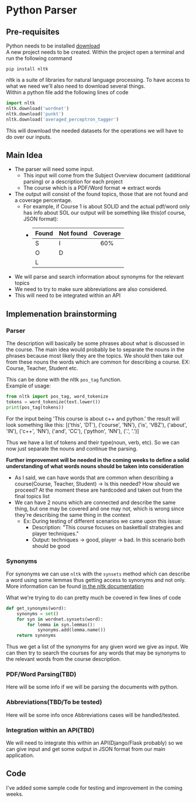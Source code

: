 # Python Parser

## Pre-requisites

Python needs to be installed [download](https://www.python.org) \
A new project needs to be created. Within the project open a terminal and run the following command

```
pip install nltk
```

nltk is a suite of libraries for natural language processing. To have access to what we need we'll also need to download several things. \
Within a python file add the following lines of code

```python
import nltk
nltk.download('wordnet')
nltk.download('punkt')
nltk.download('averaged_perceptron_tagger')
```

This will download the needed datasets for the operations we will have to do over our inputs.

## Main Idea

* The parser will need some input. 
  * This input will come from the Subject Overview document (additional parsing) or a description for each project
  * The course which is a PDF/Word format => extract words
* The output will consist of the found topics, those that are not found and a coverage percentage.
    * For example, if Course 1 is about SOLID and the actual pdf/word only has info about SOL our output will be something like this(of course, JSON format):
        *   | Found  | Not found | Coverage |
            | ------------- |  ------------- |:-------------:|
            | S      | I    |       60% |
            | O      | D    |
            | L      | 
* We will parse and search information about synonyms for the relevant topics
* We need to try to make sure abbreviations are also considered. 
* This will need to be integrated within an API

## Implemenation brainstorming

### Parser
The description will basically be some phrases about what is discussed in the course. The main idea would probably be to separate the nouns in the phrases because most likely they are the topics. We should then take out from these nouns the words which are common for describing a course. EX: Course, Teacher, Student etc.

This can be done with the nltk `pos_tag` function. \
Example of usage: 
```python
from nltk import pos_tag, word_tokenize
tokens = word_tokenize(text.lower())
print(pos_tag(tokens))
```
For the input being 'This course is about c++ and python.' the result will look something like this: [('this', 'DT'), ('course', 'NN'), ('is', 'VBZ'), ('about', 'IN'), ('c++', 'NN'), ('and', 'CC'), ('python', 'NN'), ('.', '.')]

Thus we have a list of tokens and their type(noun, verb, etc). So we can now just separate the nouns and continue the parsing.

**Further improvement will be needed in the coming weeks to define a solid understanding of what words nouns should be taken into consideration**
* As I said, we can have words that are common when describing a course(Course, Teacher, Student) -> Is this needed? How should we proceed? At the moment these are hardcoded and taken out from the final topics list
* We can have 2 nouns which are connected and describe the same thing, but one may be covered and one may not, which is wrong since they're describing the same thing in the context
    * Ex: During testing of different scenarios we came upon this issue:
        * Description: "This course focuses on basketball strategies and player techniques."
        * Output: techniques -> good, player -> bad. In this scenario both should be good

### Synonyms 

For synonyms we can use `nltk` with the `synsets` method which can describe a word using some lemmas thus getting access to synonyms and not only. More information can be found [in the nltk documentation](https://www.nltk.org/howto/wordnet.html)

What we're trying to do can pretty much be covered in few lines of code

```python
def get_synonyms(word):
    synonyms = set()
    for syn in wordnet.synsets(word):
        for lemma in syn.lemmas():
            synonyms.add(lemma.name())
    return synonyms
```

Thus we get a list of the synonyms for any given word we give as input. We can then try to search the courses for any words that may be synonyms to the relevant words from the course description.

### PDF/Word Parsing(TBD)

Here will be some info if we will be parsing the documents with python.

### Abbreviations(TBD/To be tested)

Here will be some info once Abbreviations cases will be handled/tested.

### Integration within an API(TBD)

We will need to integrate this within an API(Django/Flask probably) so we can give input and get some output in JSON format from our main application. 


## Code

I've added some sample code for testing and improvement in the coming weeks.